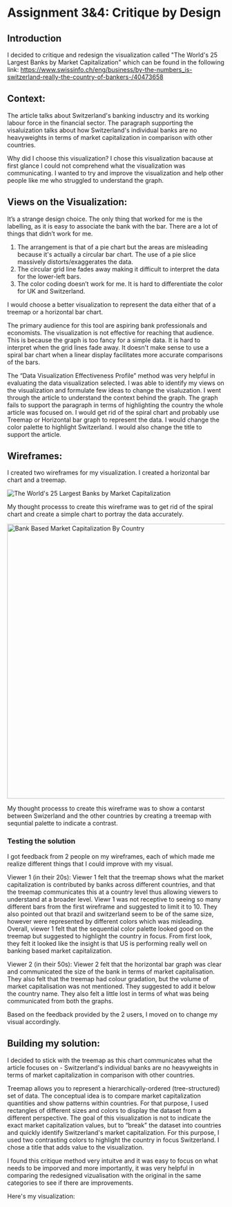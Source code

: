 # Assignment 3&4: Critique by Design

## Introduction

I decided to critique and redesign the visualization called "The World's 25 Largest Banks by Market Capitalization" which can be found in the following link: https://www.swissinfo.ch/eng/business/by-the-numbers_is-switzerland-really-the-country-of-bankers-/40473658

## Context:

The article talks about Switzerland's banking indusctry and its working labour force in the financial sector. The paragraph supporting the visaluization talks about how Switzerland's individual banks are no heavyweights in terms of market capitalization in comparison with other countries. 

Why did I choose this visualization?
I chose this visualization bacause at first glance I could not comprehend what the visualization was communicating. I wanted to try and improve the visualization and help other people like me who struggled to understand the graph. 

## Views on the Visualization:

It’s a strange design choice. The only thing that worked for me is the labelling, as it is easy to associate the bank with the bar. There are a lot of things that didn’t work for me. 

1. The arrangement is that of a pie chart but the areas are misleading because it's actually a circular bar chart. The use of a pie slice massively distorts/exaggerates the data. 
2. The circular grid line fades away making it difficult to interpret the data for the lower-left bars. 
3. The color coding doesn’t work for me. It is hard to differentiate the color for UK and Switzerland. 

I would choose a better visualization to represent the data either that of a treemap or a horizontal bar chart.

The primary audience for this tool are aspiring bank professionals and economists. The visualization is not effective for reaching that audience. This is because the graph is too fancy for a simple data. It is hard to interpret when the grid lines fade away. It doesn't make sense to use a spiral bar chart when a linear display facilitates more accurate comparisons of the bars. 

The “Data Visualization Effectiveness Profile” method was very helpful in evaluating the data visualization selected. I was able to identify my views on the visualization and formulate few ideas to change the visaluzation. I went through the article to understand the context behind the graph. The graph fails to support the paragraph in terms of highlighting the country the whole article was focused on. I would get rid of the spiral chart and probably use Treemap or Horizontal bar graph to represent the data. I would change the color palette to highlight Switzerland. I would also change the title to support the article. 

## Wireframes:

I created two wireframes for my visualization. I created a horizontal bar chart and a treemap. 

![The World's 25 Largest Banks by Market Capitalization](https://user-images.githubusercontent.com/113000842/191404378-6b0c0556-8422-486e-af5b-3e2c59e879b5.png)

My thought processs to create this wireframe was to get rid of the spiral chart and create a simple chart to portray the data accurately.

<img width="635" alt="Bank Based Market Capitalization By Country" src="https://user-images.githubusercontent.com/113000842/191404418-ac44365c-89eb-4a8f-840e-6dceb2ef6f54.png">

My thought processs to create this wireframe was to show a contarst between Swizerland and the other countries by creating a treemap with sequntial palette to indicate a contrast. 
 
### Testing the solution
I got feedback from 2 people on my wireframes, each of which made me realize different things that I could improve with my visual. 

Viewer 1 (in their 20s):
Viewer 1 felt that the treemap shows what the market capitalization is contributed by banks across different countries, and that the treemap communicates this at a country level thus allowing viewers to understand at a broader level. 
Viewr 1 was not receptive to seeing so many different bars from the first wireframe and suggested to limit it to 10. They also pointed out that brazil and switzerland seem to be of the same size, however were represented by different colors which was misleading.
Overall, viewer 1 felt that the sequential color palette looked good on the treemap but suggested to highlight the country in focus. From first look, they felt it looked like the insight is that US is performing really well on banking based market capitalization. 

Viewer 2 (in their 50s):
Viewer 2 felt that the horizontal bar graph was clear and communicated the size of the bank in terms of market capitalisation. They also felt that the treemap had colour gradation, but the volume of market capitalisation was not mentioned. They suggested to add it below the country name. They also felt a little lost in terms of what was being communicated from both the graphs.  
 
Based on the feedback provided by the 2 users, I moved on to change my visual accordingly.

## Building my solution:

I decided to stick with the treemap as this chart communicates what the article focuses on - Switzerland's individual banks are no heavyweights in terms of market capitalization in comparison with other countries.

Treemap allows you to represent a hierarchically-ordered (tree-structured) set of data. The conceptual idea is to compare market capitalization quantities and show patterns within countries. For that purpose, I used rectangles of different sizes and colors to display the dataset from a different perspective. The goal of this visualization is not to indicate the exact market capitalization values, but to “break” the dataset into countries and quickly identify Switzerland's market capitalization. For this purpose, I used two contrasting colors to highlight the country in focus Switzerland. I chose a title that adds value to the visualization. 

I found this critique method very intuitve and it was easy to focus on what needs to be imporved and more importantly, it was very helpful in comparing the redesigned vizualisation with the original in the same categories to see if there are improvements.

Here's my visualization:

<div class="flourish-embed flourish-hierarchy" data-src="visualisation/11239665"><script src="https://public.flourish.studio/resources/embed.js"></script></div>

